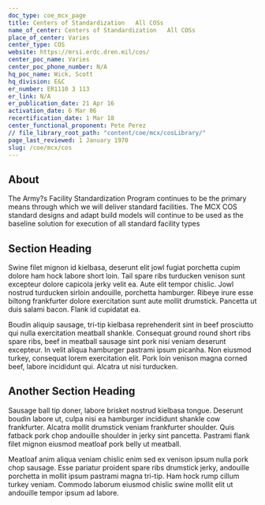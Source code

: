 ```yaml
---
doc_type: coe_mcx_page 
title: Centers of Standardization   All COSs 
name_of_center: Centers of Standardization   All COSs 
place_of_center: Varies
center_type: COS
website: https://mrsi.erdc.dren.mil/cos/
center_poc_name: Varies
center_poc_phone_number: N/A
hq_poc_name: Wick, Scott
hq_division: E&C
er_number: ER1110 3 113
er_link: N/A
er_publication_date: 21 Apr 16
activation_date: 6 Mar 06
recertification_date: 1 Mar 18
center_functional_proponent: Pete Perez
// file_library_root_path: "content/coe/mcx/cosLibrary/" 
page_last_reviewed: 1 January 1970 
slug: /coe/mcx/cos
---
```


## About 

The Army?s Facility Standardization Program continues to be the primary means through which we will deliver standard facilities. The MCX COS standard designs and adapt build models will continue to be used as the baseline solution for execution of all standard facility types 

 ## Section Heading 

 Swine filet mignon id kielbasa, deserunt elit jowl fugiat porchetta cupim dolore ham hock labore short loin. Tail spare ribs turducken venison sunt excepteur dolore capicola jerky velit ea. Aute elit tempor chislic. Jowl nostrud turducken sirloin andouille, porchetta hamburger. Ribeye irure esse biltong frankfurter dolore exercitation sunt aute mollit drumstick. Pancetta ut duis salami bacon. Flank id cupidatat ea. 

 Boudin aliquip sausage, tri-tip kielbasa reprehenderit sint in beef prosciutto qui nulla exercitation meatball shankle. Consequat ground round short ribs spare ribs, beef in meatball sausage sint pork nisi veniam deserunt excepteur. In velit aliqua hamburger pastrami ipsum picanha. Non eiusmod turkey, consequat lorem exercitation elit. Pork loin venison magna corned beef, labore incididunt qui. Alcatra ut nisi turducken. 

 ## Another Section Heading 

 Sausage ball tip doner, labore brisket nostrud kielbasa tongue. Deserunt boudin labore ut, culpa nisi ea hamburger incididunt shankle cow frankfurter. Alcatra mollit drumstick veniam frankfurter shoulder. Quis fatback pork chop andouille shoulder in jerky sint pancetta. Pastrami flank filet mignon eiusmod meatloaf pork belly ut meatball. 

 Meatloaf anim aliqua veniam chislic enim sed ex venison ipsum nulla pork chop sausage. Esse pariatur proident spare ribs drumstick jerky, andouille porchetta in mollit ipsum pastrami magna tri-tip. Ham hock rump cillum turkey veniam. Commodo laborum eiusmod chislic swine mollit elit ut andouille tempor ipsum ad labore. 

